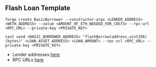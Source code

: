 ## Flash Loan Template

`forge create BasicBorrower --constructor-args <LENDER_ADDRESS> <WETH_ADDRESS> --value <AMOUNT_OF_ETH_NEEDED_FOR_COSTS> --rpc-url <RPC_URL> --private-key <PRIVATE_KEY>`

`cast send <BASIC_BORROWER_ADDRESS> "flashBorrow(address,uint256)(bytes)" <LOAN_ASSET_ADDRESS> <LOAN_AMOUNT> --rpc-url <RPC_URL> --private-key <PRIVATE_KEY>`

- Lender addresses [here](https://github.com/alcueca/erc7399-wrappers/tree/main)
- RPC URLs [here](https://github.com/jk-labs-inc/jokerace/tree/staging/packages/react-app-revamp/config/wagmi/custom-chains)